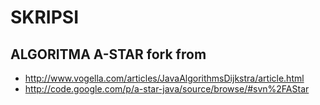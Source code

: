 SKRIPSI
=======
ALGORITMA A-STAR fork from
-------------------------
 *  http://www.vogella.com/articles/JavaAlgorithmsDijkstra/article.html
 *  http://code.google.com/p/a-star-java/source/browse/#svn%2FAStar

